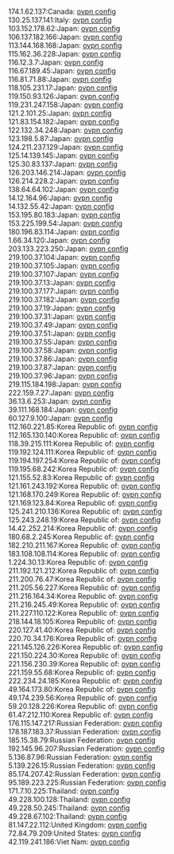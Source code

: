 174.1.62.137:Canada: [ovpn config](vpn/174_1_62_137.ovpn)  
130.25.137.141:Italy: [ovpn config](vpn/130_25_137_141.ovpn)  
103.152.178.62:Japan: [ovpn config](vpn/103_152_178_62.ovpn)  
106.137.182.166:Japan: [ovpn config](vpn/106_137_182_166.ovpn)  
113.144.168.168:Japan: [ovpn config](vpn/113_144_168_168.ovpn)  
115.162.36.228:Japan: [ovpn config](vpn/115_162_36_228.ovpn)  
116.12.3.7:Japan: [ovpn config](vpn/116_12_3_7.ovpn)  
116.67.189.45:Japan: [ovpn config](vpn/116_67_189_45.ovpn)  
116.81.71.88:Japan: [ovpn config](vpn/116_81_71_88.ovpn)  
118.105.231.17:Japan: [ovpn config](vpn/118_105_231_17.ovpn)  
119.150.93.126:Japan: [ovpn config](vpn/119_150_93_126.ovpn)  
119.231.247.158:Japan: [ovpn config](vpn/119_231_247_158.ovpn)  
121.2.101.25:Japan: [ovpn config](vpn/121_2_101_25.ovpn)  
121.83.154.182:Japan: [ovpn config](vpn/121_83_154_182.ovpn)  
122.132.34.248:Japan: [ovpn config](vpn/122_132_34_248.ovpn)  
123.198.5.87:Japan: [ovpn config](vpn/123_198_5_87.ovpn)  
124.211.237.129:Japan: [ovpn config](vpn/124_211_237_129.ovpn)  
125.14.139.145:Japan: [ovpn config](vpn/125_14_139_145.ovpn)  
125.30.83.137:Japan: [ovpn config](vpn/125_30_83_137.ovpn)  
126.203.146.214:Japan: [ovpn config](vpn/126_203_146_214.ovpn)  
126.214.228.2:Japan: [ovpn config](vpn/126_214_228_2.ovpn)  
138.64.64.102:Japan: [ovpn config](vpn/138_64_64_102.ovpn)  
14.12.164.96:Japan: [ovpn config](vpn/14_12_164_96.ovpn)  
14.132.55.42:Japan: [ovpn config](vpn/14_132_55_42.ovpn)  
153.195.80.183:Japan: [ovpn config](vpn/153_195_80_183.ovpn)  
153.225.199.54:Japan: [ovpn config](vpn/153_225_199_54.ovpn)  
180.196.83.114:Japan: [ovpn config](vpn/180_196_83_114.ovpn)  
1.66.34.120:Japan: [ovpn config](vpn/1_66_34_120.ovpn)  
203.133.223.250:Japan: [ovpn config](vpn/203_133_223_250.ovpn)  
219.100.37.104:Japan: [ovpn config](vpn/219_100_37_104.ovpn)  
219.100.37.105:Japan: [ovpn config](vpn/219_100_37_105.ovpn)  
219.100.37.107:Japan: [ovpn config](vpn/219_100_37_107.ovpn)  
219.100.37.13:Japan: [ovpn config](vpn/219_100_37_13.ovpn)  
219.100.37.177:Japan: [ovpn config](vpn/219_100_37_177.ovpn)  
219.100.37.182:Japan: [ovpn config](vpn/219_100_37_182.ovpn)  
219.100.37.19:Japan: [ovpn config](vpn/219_100_37_19.ovpn)  
219.100.37.31:Japan: [ovpn config](vpn/219_100_37_31.ovpn)  
219.100.37.49:Japan: [ovpn config](vpn/219_100_37_49.ovpn)  
219.100.37.51:Japan: [ovpn config](vpn/219_100_37_51.ovpn)  
219.100.37.55:Japan: [ovpn config](vpn/219_100_37_55.ovpn)  
219.100.37.58:Japan: [ovpn config](vpn/219_100_37_58.ovpn)  
219.100.37.86:Japan: [ovpn config](vpn/219_100_37_86.ovpn)  
219.100.37.87:Japan: [ovpn config](vpn/219_100_37_87.ovpn)  
219.100.37.96:Japan: [ovpn config](vpn/219_100_37_96.ovpn)  
219.115.184.198:Japan: [ovpn config](vpn/219_115_184_198.ovpn)  
222.159.7.27:Japan: [ovpn config](vpn/222_159_7_27.ovpn)  
36.13.6.253:Japan: [ovpn config](vpn/36_13_6_253.ovpn)  
39.111.168.184:Japan: [ovpn config](vpn/39_111_168_184.ovpn)  
60.127.9.100:Japan: [ovpn config](vpn/60_127_9_100.ovpn)  
112.160.221.85:Korea Republic of: [ovpn config](vpn/112_160_221_85.ovpn)  
112.165.130.140:Korea Republic of: [ovpn config](vpn/112_165_130_140.ovpn)  
118.39.215.111:Korea Republic of: [ovpn config](vpn/118_39_215_111.ovpn)  
119.192.124.111:Korea Republic of: [ovpn config](vpn/119_192_124_111.ovpn)  
119.194.197.254:Korea Republic of: [ovpn config](vpn/119_194_197_254.ovpn)  
119.195.68.242:Korea Republic of: [ovpn config](vpn/119_195_68_242.ovpn)  
121.155.52.83:Korea Republic of: [ovpn config](vpn/121_155_52_83.ovpn)  
121.161.243.192:Korea Republic of: [ovpn config](vpn/121_161_243_192.ovpn)  
121.168.170.249:Korea Republic of: [ovpn config](vpn/121_168_170_249.ovpn)  
121.169.123.84:Korea Republic of: [ovpn config](vpn/121_169_123_84.ovpn)  
125.241.210.136:Korea Republic of: [ovpn config](vpn/125_241_210_136.ovpn)  
125.243.248.19:Korea Republic of: [ovpn config](vpn/125_243_248_19.ovpn)  
14.42.252.214:Korea Republic of: [ovpn config](vpn/14_42_252_214.ovpn)  
180.68.2.245:Korea Republic of: [ovpn config](vpn/180_68_2_245.ovpn)  
182.210.211.167:Korea Republic of: [ovpn config](vpn/182_210_211_167.ovpn)  
183.108.108.114:Korea Republic of: [ovpn config](vpn/183_108_108_114.ovpn)  
1.224.30.13:Korea Republic of: [ovpn config](vpn/1_224_30_13.ovpn)  
211.192.121.212:Korea Republic of: [ovpn config](vpn/211_192_121_212.ovpn)  
211.200.76.47:Korea Republic of: [ovpn config](vpn/211_200_76_47.ovpn)  
211.205.56.227:Korea Republic of: [ovpn config](vpn/211_205_56_227.ovpn)  
211.216.164.34:Korea Republic of: [ovpn config](vpn/211_216_164_34.ovpn)  
211.216.245.49:Korea Republic of: [ovpn config](vpn/211_216_245_49.ovpn)  
211.227.110.122:Korea Republic of: [ovpn config](vpn/211_227_110_122.ovpn)  
218.144.18.105:Korea Republic of: [ovpn config](vpn/218_144_18_105.ovpn)  
220.127.41.40:Korea Republic of: [ovpn config](vpn/220_127_41_40.ovpn)  
220.70.34.176:Korea Republic of: [ovpn config](vpn/220_70_34_176.ovpn)  
221.145.126.226:Korea Republic of: [ovpn config](vpn/221_145_126_226.ovpn)  
221.150.224.30:Korea Republic of: [ovpn config](vpn/221_150_224_30.ovpn)  
221.156.230.39:Korea Republic of: [ovpn config](vpn/221_156_230_39.ovpn)  
221.159.55.68:Korea Republic of: [ovpn config](vpn/221_159_55_68.ovpn)  
222.234.24.185:Korea Republic of: [ovpn config](vpn/222_234_24_185.ovpn)  
49.164.173.80:Korea Republic of: [ovpn config](vpn/49_164_173_80.ovpn)  
49.174.239.56:Korea Republic of: [ovpn config](vpn/49_174_239_56.ovpn)  
59.20.128.226:Korea Republic of: [ovpn config](vpn/59_20_128_226.ovpn)  
61.47.212.110:Korea Republic of: [ovpn config](vpn/61_47_212_110.ovpn)  
176.115.147.217:Russian Federation: [ovpn config](vpn/176_115_147_217.ovpn)  
178.187.183.37:Russian Federation: [ovpn config](vpn/178_187_183_37.ovpn)  
185.15.38.79:Russian Federation: [ovpn config](vpn/185_15_38_79.ovpn)  
192.145.96.207:Russian Federation: [ovpn config](vpn/192_145_96_207.ovpn)  
5.136.87.96:Russian Federation: [ovpn config](vpn/5_136_87_96.ovpn)  
5.139.226.15:Russian Federation: [ovpn config](vpn/5_139_226_15.ovpn)  
85.174.207.42:Russian Federation: [ovpn config](vpn/85_174_207_42.ovpn)  
95.189.223.225:Russian Federation: [ovpn config](vpn/95_189_223_225.ovpn)  
171.7.10.225:Thailand: [ovpn config](vpn/171_7_10_225.ovpn)  
49.228.100.128:Thailand: [ovpn config](vpn/49_228_100_128.ovpn)  
49.228.50.245:Thailand: [ovpn config](vpn/49_228_50_245.ovpn)  
49.228.67.102:Thailand: [ovpn config](vpn/49_228_67_102.ovpn)  
81.147.22.112:United Kingdom: [ovpn config](vpn/81_147_22_112.ovpn)  
72.84.79.209:United States: [ovpn config](vpn/72_84_79_209.ovpn)  
42.119.241.186:Viet Nam: [ovpn config](vpn/42_119_241_186.ovpn)  
